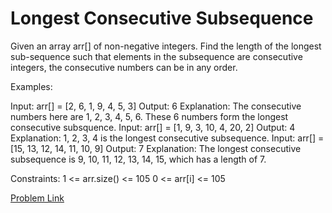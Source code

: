# Longest Consecutive Subsequence

Given an array arr[] of non-negative integers. Find the length of the longest sub-sequence such that elements in the subsequence are consecutive integers, the consecutive numbers can be in any order.

Examples:

Input: arr[] = [2, 6, 1, 9, 4, 5, 3]
Output: 6
Explanation: The consecutive numbers here are 1, 2, 3, 4, 5, 6. These 6 numbers form the longest consecutive subsquence.
Input: arr[] = [1, 9, 3, 10, 4, 20, 2]
Output: 4
Explanation: 1, 2, 3, 4 is the longest consecutive subsequence.
Input: arr[] = [15, 13, 12, 14, 11, 10, 9]
Output: 7
Explanation: The longest consecutive subsequence is 9, 10, 11, 12, 13, 14, 15, which has a length of 7.


Constraints:
1 <= arr.size() <= 105
0 <= arr[i] <= 105

[Problem Link](https://www.geeksforgeeks.org/problems/longest-consecutive-subsequence2449/1)